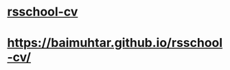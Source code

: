 # [rsschool-cv](https://github.com/baimuhtar/rsschool-cv/tree/rsschool-cv-html)
# https://baimuhtar.github.io/rsschool-cv/
